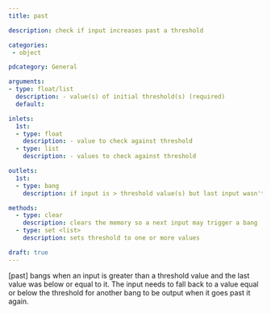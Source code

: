 ```yaml
---
title: past

description: check if input increases past a threshold

categories:
 - object

pdcategory: General

arguments:
- type: float/list
  description: - value(s) of initial threshold(s) (required)
  default:

inlets:
  1st:
  - type: float
    description: - value to check against threshold
  - type: list
    description: - values to check against threshold

outlets:
  1st:
  - type: bang
    description: if input is > threshold value(s) but last input wasn't

methods:
  - type: clear
    description: clears the memory so a next input may trigger a bang
  - type: set <list>
    description: sets threshold to one or more values

draft: true
---
```


[past] bangs when an input is greater than a threshold value and the last value was below or equal to it. The input needs to fall back to a value equal or below the threshold for another bang to be output when it goes past it again.
